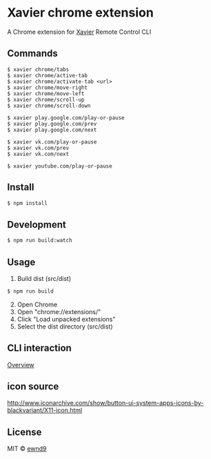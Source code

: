 # Xavier chrome extension

A Chrome extension for [Xavier](https://github.com/ewnd9/xavier) Remote Control CLI

## Commands

```
$ xavier chrome/tabs
$ xavier chrome/active-tab
$ xavier chrome/activate-tab <url>
$ xavier chrome/move-right
$ xavier chrome/move-left
$ xavier chrome/scroll-up
$ xavier chrome/scroll-down

$ xavier play.google.com/play-or-pause
$ xavier play.google.com/prev
$ xavier play.google.com/next

$ xavier vk.com/play-or-pause
$ xavier vk.com/prev
$ xavier vk.com/next

$ xavier youtube.com/play-or-pause
```

## Install

```sh
$ npm install
```

## Development

```sh
$ npm run build:watch
```

## Usage

1. Build dist (src/dist)

```sh
$ npm run build
```

2. Open Chrome
3. Open "chrome://extensions/"
4. Click "Load unpacked extensions"
5. Select the dist directory (src/dist)

## CLI interaction

[Overview](cli/README.md)

## icon source

http://www.iconarchive.com/show/button-ui-system-apps-icons-by-blackvariant/X11-icon.html

## License

MIT © [ewnd9](http://ewnd9.com)
